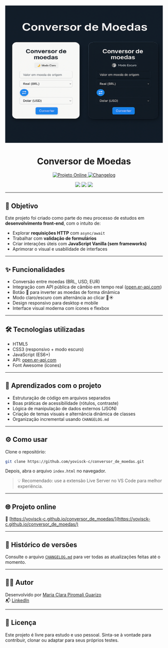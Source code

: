 <p align="center">
  <img src="./assets/capa_projeto.png" alt="Capa do Projeto" width="600"/>
</p>

<h1 align="center">Conversor de Moedas</h1>

<p align="center">
  <a href="https://yovisck-c.github.io/conversor_de_moedas/">
    <img src="https://img.shields.io/badge/Projeto%20Online-blue?style=for-the-badge&logo=github" alt="Projeto Online" />
  </a>
  <a href="./CHANGELOG.md">
    <img src="https://img.shields.io/badge/Changelog-grey?style=for-the-badge&logo=readme" alt="Changelog" />
  </a>
</p>

<p align="center">
  <img src="https://img.shields.io/badge/status-online-brightgreen?style=flat-square" />
  <img src="https://img.shields.io/badge/version-1.3.1-blue?style=flat-square" />
  <img src="https://img.shields.io/badge/css-37.7%25-blue?style=flat-square" />
</p>

---

## 🚀 Objetivo

Este projeto foi criado como parte do meu processo de estudos em **desenvolvimento front-end**, com o intuito de:

- Explorar **requisições HTTP** com `async/await`
- Trabalhar com **validação de formulários**
- Criar interações úteis com **JavaScript Vanilla (sem frameworks)**
- Aprimorar o visual e usabilidade de interfaces

---

## ✨ Funcionalidades

- Conversão entre moedas (BRL, USD, EUR)
- Integração com API pública de câmbio em tempo real ([open.er-api.com](https://www.exchangerate-api.com/))
- Botão 🔁 para inverter as moedas de forma dinâmica
- Modo claro/escuro com alternância ao clicar 🌙☀️
- Design responsivo para desktop e mobile
- Interface visual moderna com ícones e flexbox

---

## 🛠 Tecnologias utilizadas

- HTML5
- CSS3 (responsivo + modo escuro)
- JavaScript (ES6+)
- API: [open.er-api.com](https://www.exchangerate-api.com/)
- Font Awesome (ícones)

---

## 📘 Aprendizados com o projeto

- Estruturação de código em arquivos separados
- Boas práticas de acessibilidade (rótulos, contraste)
- Lógica de manipulação de dados externos (JSON)
- Criação de temas visuais e alternância dinâmica de classes
- Organização incremental usando `CHANGELOG.md`

---

## ⚙️ Como usar

Clone o repositório:

```bash
git clone https://github.com/yovisck-c/conversor_de_moedas.git
```

Depois, abra o arquivo `index.html` no navegador.

> 💡 Recomendado: use a extensão Live Server no VS Code para melhor experiência.

---

## 🌐 Projeto online

🔗 [https://yovisck-c.github.io/conversor_de_moedas/](https://yovisck-c.github.io/conversor_de_moedas/)

---

## 📌 Histórico de versões

Consulte o arquivo [`CHANGELOG.md`](./CHANGELOG.md) para ver todas as atualizações feitas até o momento.

---

## 👩‍💻 Autor

Desenvolvido por [Maria Clara Piromali Guarizo](https://github.com/yovisck-c)  
📬 [LinkedIn](https://www.linkedin.com/in/maria-clara-piromali-guarizo-6b8a21357/)

---

## 🧾 Licença

Este projeto é livre para estudo e uso pessoal. Sinta-se à vontade para contribuir, clonar ou adaptar para seus próprios testes.
